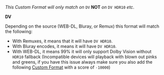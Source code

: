 <!-- markdownlint-disable MD041-->
_This Custom Format will only match on_ `DV` **NOT** _on_ `DV HDR10` _etc_.

**DV**<br>

Depending on the source (WEB-DL, Bluray, or Remux) this format will match the following:

- With Remuxes, it means that it will have `DV HDR10`.
- With Bluray encodes, it means it will have `DV HDR10`.
- With WEB-DL, it means 99% it will only support Dolby Vision without `HDR10` fallback (Incompatible devices will playback with blown out pinks and greens, if you have this issue always make sure you also add the following [Custom Format](#dv-webdl) with a score of `-10000`)
<!-- markdownlint-enable MD041-->
